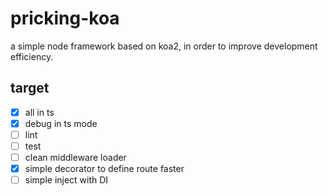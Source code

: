 # pricking-koa <alpha>

a simple node framework based on koa2, in order to improve development efficiency.

## target

- [x] all in ts
- [x] debug in ts mode
- [ ] lint
- [ ] test
- [ ] clean middleware loader
- [x] simple decorator to define route faster
- [ ] simple inject with DI
